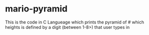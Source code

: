 # mario-pyramid
This is the code in C Langueage which prints the pyramid of # which heights is defined by a digit (between 1-8>) that user types in 
